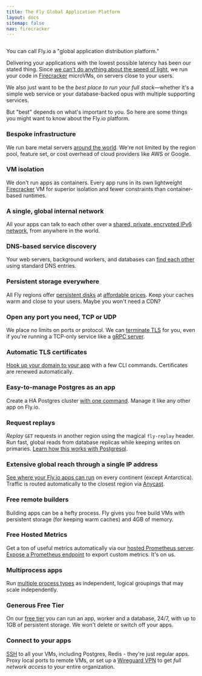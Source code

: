 ```yaml
---
title: The Fly Global Application Platform
layout: docs
sitemap: false
nav: firecracker
---
```


<figure>
  <img src="/public/images/docs-intro.jpg" srcset="/public/images/docs-intro@2x.jpg 2x" alt="">
</figure>

You can call Fly.io a "global application distribution platform." 

Delivering your applications with the lowest possible latency has been our stated thing. 
Since [we can't do anything about the speed of light](/blog/all-in-on-sqlite-litestream/#the-light-is-too-damn-slow), we run your code in [Firecracker](https://firecracker-microvm.github.io/) microVMs, on servers close to your users.

We also just want to be the _best place to run your full stack_&mdash;whether it's a simple web service or your database-backed opus with multiple supporting services. 

But "best" depends on what's important to you. So here are some things you might want to know about the Fly.io platform.


### Bespoke infrastructure

We run bare metal servers [around the world](https://fly.io/docs/reference/regions/). We're not limited by the region pool, feature set, or cost overhead of cloud providers like AWS or Google.

### VM isolation

We don't run apps as containers. Every app runs in its own lightweight [Firecracker](https://firecracker-microvm.github.io/) VM for superior isolation and fewer constraints than container-based runtimes.

### A single, global internal network

All your apps can talk to each other over a [shared, private, encrypted IPv6 network](https://fly.io/docs/reference/private-networking/), from anywhere in the world.

### DNS-based service discovery

Your web servers, background workers, and databases can [find each other](https://fly.io/docs/reference/private-networking/#discovering-apps-through-dns-on-an-instance) using standard DNS entries.

### Persistent storage everywhere

All Fly regions offer [persistent disks](https://fly.io/docs/reference/volumes/) at [affordable prices](https://fly.io/docs/about/pricing/#persistent-storage-volumes). Keep your caches warm and close to your users. Maybe you won't need a CDN?

### Open any port you need, TCP or UDP

We place no limits on ports or protocol. We can [terminate TLS](https://fly.io/docs/reference/services/#tls) for you, even if you're running a TCP-only service like a [gRPC server](https://github.com/fly-apps/grpc-service/).

### Automatic TLS certificates

[Hook up your domain to your app](https://fly.io/docs/app-guides/custom-domains-with-fly/) with a few CLI commands. Certificates are renewed automatically.

### Easy-to-manage Postgres as an app

Create a HA Postgres cluster [with one command](/docs/reference/postgres/#creating-a-postgres-app). Manage it like any other app on Fly.io.

### Request replays

_Replay_ `GET` requests in another region using the magical `fly-replay` header. Run fast, global reads from database replicas while keeping writes on primaries. [Learn how this works with Postgresql](https://fly.io/docs/getting-started/multi-region-databases/).

### Extensive global reach through a single IP address

[See where your Fly.io apps can run](https://fly.io/docs/reference/regions/) on every continent (except Antarctica). Traffic is routed automatically to the closest region via [Anycast](https://fly.io/docs/reference/services/#anycast).

### Free remote builders

Building apps can be a hefty process. Fly gives you free build VMs with persistent storage (for keeping warm caches) and 4GB of memory.

### Free Hosted Metrics

Get a ton of useful metrics automatically via our [hosted Prometheus server](https://fly.io/docs/reference/metrics/). [Expose a Prometheus endpoint](https://fly.io/docs/reference/metrics/#sending-custom-metrics-to-prometheus) to export custom metrics. It's on us.

### Multiprocess apps

Run [multiple process types](https://community.fly.io/t/preview-multi-process-apps-get-your-workers-here/2316) as independent, logical groupings that may scale independently.

### Generous Free Tier

On our [free tier](https://fly.io/docs/about/pricing/#free-allowances) you can run an app, worker and a database, 24/7, with up to 1GB of persistent storage. We won't delete or switch off your apps.

### Connect to your apps

[SSH](https://fly.io/docs/flyctl/ssh/) to all your VMs, including Postgres, Redis - they're just regular apps. Proxy local ports to remote VMs, or set  up a [Wireguard VPN](https://fly.io/docs/reference/private-networking/#private-network-vpn) to get _full network access_ to your entire organization.
